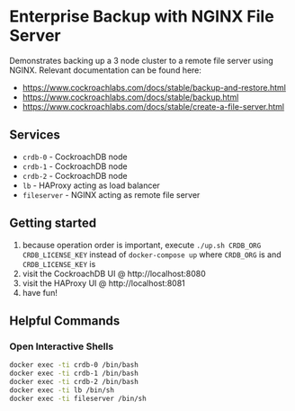# Enterprise Backup with NGINX File Server
Demonstrates backing up a 3 node cluster to a remote file server using NGINX.  Relevant documentation can be found here:

* https://www.cockroachlabs.com/docs/stable/backup-and-restore.html
* https://www.cockroachlabs.com/docs/stable/backup.html
* https://www.cockroachlabs.com/docs/stable/create-a-file-server.html

## Services
* `crdb-0` - CockroachDB node
* `crdb-1` - CockroachDB node
* `crdb-2` - CockroachDB node
* `lb` - HAProxy acting as load balancer
* `fileserver` - NGINX acting as remote file server

## Getting started
1) because operation order is important, execute `./up.sh CRDB_ORG CRDB_LICENSE_KEY` instead of `docker-compose up` where `CRDB_ORG` is and `CRDB_LICENSE_KEY` is    
2) visit the CockroachDB UI @ http://localhost:8080
3) visit the HAProxy UI @ http://localhost:8081
4) have fun!

## Helpful Commands

### Open Interactive Shells
```bash
docker exec -ti crdb-0 /bin/bash
docker exec -ti crdb-1 /bin/bash
docker exec -ti crdb-2 /bin/bash
docker exec -ti lb /bin/sh
docker exec -ti fileserver /bin/sh
```